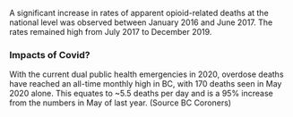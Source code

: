 <!-- Section Level Feedback -->
<markdown-container>
  <markdown-column size="1">

  A significant increase in rates of apparent opioid-related deaths at the national level was observed between January 2016 and June 2017. The rates remained high from July 2017 to December 2019. 

  ### Impacts of Covid? 
  
  With the current dual public health emergencies in 2020, overdose deaths have reached an all-time monthly high in BC, with 170 deaths seen in May 2020 alone. This equates to ~5.5 deaths per day and is a 95% increase from the numbers in May of last year. (Source BC Coroners) 

  </markdown-column>
  
  <markdown-column size="1">
    <markdown-image src="images/graph-placeholder.svg"></markdown-image>
  </markdown-column>
</markdown-container>
